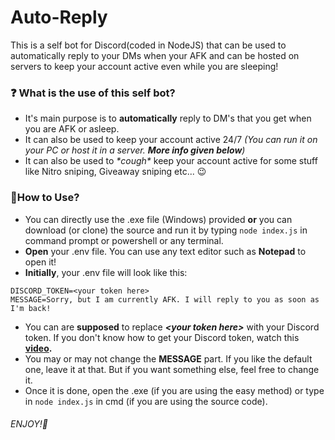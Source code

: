 # Auto-Reply
This is a self bot for Discord(coded in NodeJS) that can be used to automatically reply to your DMs when your AFK and can be hosted on servers to keep your account active even while you are sleeping!

### ❓ What is the use of this self bot?
* It's main purpose is to **automatically** reply to DM's that you get when you are AFK or asleep.
* It can also be used to keep your account active 24/7 *(You can run it on your PC or host it in a server. **More info given below**)*
* It can also be used to *\*cough\** keep your account active for some stuff like Nitro sniping, Giveaway sniping etc... 😉

### 📝How to Use?
* You can directly use the .exe file (Windows) provided **or** you can download (or clone) the source and run it by typing `node index.js` in command prompt or powershell or any terminal.
* **Open** your .env file. You can use any text editor such as **Notepad** to open it!
* **Initially**, your .env file will look like this:
```
DISCORD_TOKEN=<your token here>
MESSAGE=Sorry, but I am currently AFK. I will reply to you as soon as I'm back!
```
* You can are **supposed** to replace ***\<your token here\>*** with your Discord token. If you don't know how to get your Discord token, watch this **[video](https://www.youtube.com/watch?v=lqSSXwcL7o0).**
* You may or may not change the **MESSAGE** part. If you like the default one, leave it at that. But if you want something else, feel free to change it.
* Once it is done, open the .exe (if you are using the easy method) or type in `node index.js` in cmd (if you are using the source code).
###### ENJOY!🎉